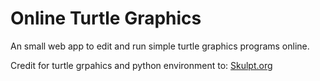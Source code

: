 # Online Turtle Graphics

An small web app to edit and run simple turtle graphics programs online. 

Credit for turtle grpahics and python environment to: [Skulpt.org](http://skulpt.org)
